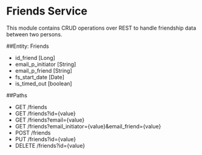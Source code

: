 # Friends Service

<p>This module contains CRUD operations over REST to handle friendship data between two persons.</p>

##Entity: Friends
* id_friend [Long]
* email_p_initiator [String]
* email_p_friend [String]
* fs_start_date [Date]
* is_timed_out [boolean]


##Paths
* GET /friends
* GET /friends?id={value}
* GET /friends?email={value}
* GET /friends?email_initiator={value}&email_friend={value} 
* POST /friends
* PUT /friends?id={value}
* DELETE /friends?id={value}